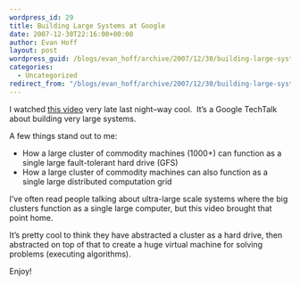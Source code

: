 ```yaml
---
wordpress_id: 29
title: Building Large Systems at Google
date: 2007-12-30T22:16:00+00:00
author: Evan Hoff
layout: post
wordpress_guid: /blogs/evan_hoff/archive/2007/12/30/building-large-systems-at-google.aspx
categories:
  - Uncategorized
redirect_from: "/blogs/evan_hoff/archive/2007/12/30/building-large-systems-at-google.aspx/"
---
```

I watched [this video](http://video.google.com/videoplay?docid=-5699448884004201579) very late last night&#8211;way cool.&nbsp; It&#8217;s a Google TechTalk about building very large systems.

A few things stand out to me:

  * How a large cluster of commodity machines (1000+)&nbsp;can function as a single large fault-tolerant hard drive (GFS)
  * How a large cluster of commodity machines can also function as a single large distributed computation grid

I&#8217;ve often read people talking about ultra-large scale systems where the big clusters function as a single large computer, but this video brought that point home.

It&#8217;s pretty cool to think they have abstracted a cluster as a hard drive, then abstracted on top of that to create a huge virtual machine for solving problems (executing algorithms).

Enjoy!